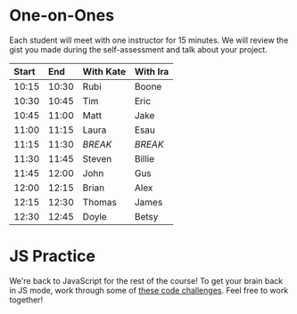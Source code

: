 # One-on-Ones

Each student will meet with one instructor for 15 minutes. We will review the gist you made during the self-assessment and talk about your project.

Start | End   | With Kate | With Ira |
:--   | :--   | :--       | :--      |
10:15 | 10:30 | Rubi      | Boone    |
10:30 | 10:45 | Tim       | Eric     |
10:45 | 11:00 | Matt      | Jake     |
11:00 | 11:15 | Laura     | Esau     |
11:15 | 11:30 | *BREAK*   | *BREAK*  |
11:30 | 11:45 | Steven    | Billie   |
11:45 | 12:00 | John      | Gus      |
12:00 | 12:15 | Brian     | Alex     |
12:15 | 12:30 | Thomas    | James    |
12:30 | 12:45 | Doyle     | Betsy    |

# JS Practice

We're back to JavaScript for the rest of the course! To get your brain back in JS mode, work through some of [these code challenges](./star_wars/readme.md). Feel free to work together!